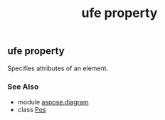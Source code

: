 ﻿---
title: ufe property
second_title: Aspose.Diagram for Python via .NET API References
description: 
type: docs
weight: 40
url: /python-net/aspose.diagram/pos/ufe/
is_root: false
---

## ufe property


Specifies attributes of an element.

### See Also
* module [aspose.diagram](../../)
* class [Pos](/diagram/python-net/aspose.diagram/pos)
